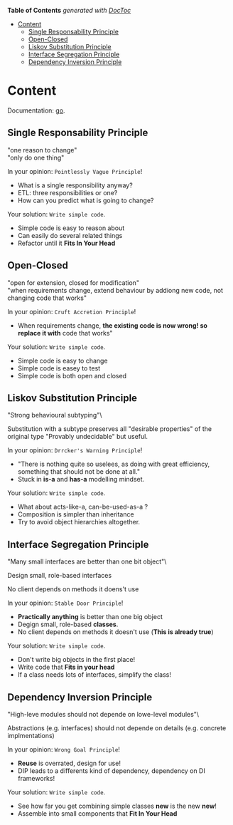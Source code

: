 <!-- START doctoc generated TOC please keep comment here to allow auto update -->
<!-- DON'T EDIT THIS SECTION, INSTEAD RE-RUN doctoc TO UPDATE -->
**Table of Contents**  *generated with [DocToc](https://github.com/thlorenz/doctoc)*

- [Content](#content)
  - [Single Responsability Principle](#single-responsability-principle)
  - [Open-Closed](#open-closed)
  - [Liskov Substitution Principle](#liskov-substitution-principle)
  - [Interface Segregation Principle](#interface-segregation-principle)
  - [Dependency Inversion Principle](#dependency-inversion-principle)

<!-- END doctoc generated TOC please keep comment here to allow auto update -->

# Content

Documentation: [go](https://speakerdeck.com/tastapod/why-every-element-of-solid-is-wrong).

## Single Responsability Principle

"one reason to change"\
"only do one thing"

In your opinion: `Pointlessly Vague Principle`!
- What is a single responsibility anyway?
- ETL: three responsibilities or one?
- How can you predict what is going to change?

Your solution: `Write simple code`.

- Simple code is easy to reason about
- Can easily do several related things
- Refactor until it **Fits In Your Head**

## Open-Closed

"open for extension, closed for modification"\
"when requirements change, extend behaviour by addiong new code, not changing code that works"

In your opinion: `Cruft Accretion Principle`!
- When requirements change, **the existing code is now wrong! so replace it with** code that works"

Your solution: `Write simple code`.
- Simple code is easy to change 
- Simple code is easey to test
- Simple code is both open and closed


## Liskov Substitution Principle

"Strong behavioural subtyping"\

Substitution with a subtype preserves all "desirable properties" of the original type "Provably undecidable" but useful.

In your opinion: `Drrcker's Warning Principle`!
- "There is nothing quite so uselees, as doing with great efficiency, something that should not be done at all."
- Stuck in **is-a** and **has-a** modelling mindset.

Your solution: `Write simple code`.
- What about acts-like-a, can-be-used-as-a ?
- Composition is simpler than inheritance
- Try to avoid object hierarchies altogether.

## Interface Segregation Principle

"Many small interfaces are better than one bit object"\

Design small, role-based interfaces

No client depends on methods it doens't use

In your opinion: `Stable Door Principle`!
- **Practically anything** is better than one big object
- Degign small, role-based **classes**.
- No client depends on methods it doesn't use (**This is already true**)

Your solution: `Write simple code`.
- Don't write big objects in the first place!
- Write code that **Fits in your head**
- If a class needs lots of interfaces, simplify the class!

## Dependency Inversion Principle

"High-leve modules should not depende on lowe-level modules"\

Abstractions (e.g. interfaces) should not depende on details (e.g. concrete implmentations)

In your opinion: `Wrong Goal Principle`!
- **Reuse** is overrated, design for use!
- DIP leads to a differents kind of dependency, dependency on DI frameworks!

Your solution: `Write simple code`.
- See how far you get combining simple classes **new** is the new **new**!
- Assemble into small components that **Fit In Your Head**
